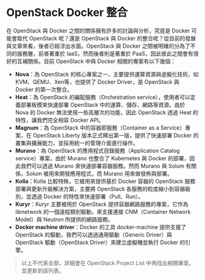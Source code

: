 # OpenStack Docker 整合
在 OpenStack 與 Docker 之間的關係擁有許多的討論與分析，究竟是 Docker 可能會取代 OpenStack 呢？還是 OpenStack 與 Docker 的整合呢？從目前的發展與文章來看，後者已經浮出水面。OpenStack 與 Docker 之間被明確的分為了不同的服務層，前者著重於 IaaS，然而後者則是著重於 PaaS，因此彼此之間會有很好的互補關係。目前 OpenStack 中與 Docker 相關的專案有以下幾個：
* **Nova**：為 OpenStack 的核心專案之一，主要提供運算資源與虛擬化技術，如 KVM、QEMU、Xen等，也提供了 Docker Driver，是 OpenStack 與 Docker 的第一次整合。
* **Heat**：為 OpenStack 的編配服務（Orchestration service），使用者可以定義部署板模來快速部署 OpenStack 中的運算、儲存、網路等資源。由於 Nova 的 Docker 無法使用一些高層次的功能，因此 OpenStack 透過 Heat 的特性，讓我們完全相容 Docker API。
* **Magnum**：為 OpenStack 中的容器即服務（Container as a Service）專案，在 OpenStack Liberty 版本正式釋出第一版，提供了快速部署 Docker 的叢集與擴展能力，並採用統一的管理介面進行操作。
* **Murano**：為 OpenStack 的應用程式目錄服務（Application Catalog service）專案，由於 Murano 也整合了 Kubernetes 與 Docker 的部署，因此我們可以透過 Murano 來快速部署容器服務。然而 Murano 與 Solum 有關係，Solum 被用來開發應用程式，而 Murano 用來做發佈與部署。
* **Kolla**：Kolla 比較特殊，它被用來提供基於 Docker 容器的 OpenStack 服務部署與更新升級解決方案，主要將 OpenStack 各服務的粒度縮小到容器級別，並透過 Docker 的特性來快速部署（Pull、Run）。
* **Kuryr**：Kuryr 主要被用於 OpenStack 提供容器網路服務的專案，它作為 libnetwork 的一個遠程類別驅動，來支援連接 CNM（Container Network Model）與 Neutron 所提供的網路服務。
* **Docker machine driver**：Docker 的工具 docker-machine 提供支援了 OpenStack 的驅動，我們可以透過通用驅動（Generic Driver）與 OpenStack 驅動（OpenStack Driver）來建立虛擬機並執行 Docker 的引擎。

> 以上不代表全部，詳細會在 OpenStack Project List 中再找出相關專案，並更新到該列表。
